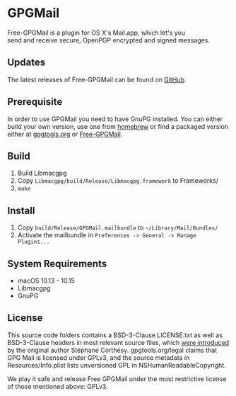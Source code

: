 GPGMail
=======

Free-GPGMail is a plugin for OS X's Mail.app, which let's you  
send and receive secure, OpenPGP encrypted and signed messages.

Updates
-------

The latest releases of Free-GPGMail can be found on [GitHub](https://github.com/Free-GPGMail/Free-GPGMail).

Prerequisite
------------

In order to use GPGMail you need to have GnuPG installed.
You can either build your own version, use one from [homebrew](http://brew.sh) or find a packaged version
either at [gpgtools.org](https://gpgtools.org) or [Free-GPGMail](https://github.com/Free-GPGMail/Free-GPGMail).

Build
-----

1. Build Libmacgpg
2. Copy `Libmacgpg/build/Release/Libmacgpg.framework` to Frameworks/
3. `make`

Install
-------
1. Copy `build/Release/GPGMail.mailbundle` to `~/Library/Mail/Bundles/`
2. Activate the mailbundle in `Preferences -> General -> Manage Plugins...`



System Requirements
-------------------

* macOS 10.13 - 10.15
* Libmacgpg
* GnuPG


License
-------

This source code folders contains a BSD-3-Clause LICENSE.txt as well as BSD-3-Clause headers in most
relevant source files, which [were introduced](https://www.sente.ch/software/GPGMail/English.lproj/GPGMail.html#License)
by the original author Stéphane Corthésy. gpgtools.org/legal claims that GPG Mail is licensed under GPLv3,
and the source metadata in Resources/Info.plist lists unversioned GPL in NSHumanReadableCopyright.

We play it safe and release Free GPGMail under the most restrictive license of those mentioned above: GPLv3.
